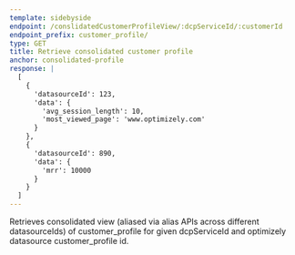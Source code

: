 ```yaml
---
template: sidebyside
endpoint: /conslidatedCustomerProfileView/:dcpServiceId/:customerId
endpoint_prefix: customer_profile/
type: GET
title: Retrieve consolidated customer profile
anchor: consolidated-profile
response: |
  [
    {
      'datasourceId': 123,
      'data': {
        'avg_session_length': 10,
        'most_viewed_page': 'www.optimizely.com'
      }
    },
    {
      'datasourceId': 890,
      'data': {
        'mrr': 10000
      }
    }
  ]
---
```


Retrieves consolidated view (aliased via alias APIs across different datasourceIds) of customer_profile for given dcpServiceId and optimizely datasource customer_profile id.
